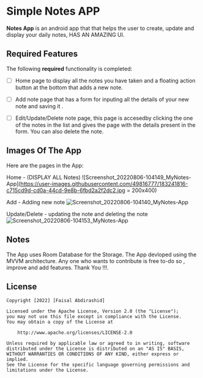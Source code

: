 # Simple Notes APP


**Notes App** is an android app that that helps the user to create, update and display your daily notes, HAS AN AMAZING UI.



## Required Features

The following **required** functionality is completed:

* [ ] Home page to display all the notes you have taken and a floating action button at the bottom that adds a new note.
* [ ] Add note page that has a form for inputing all the details of your new note and saving it .
* [ ] Edit/Update/Delete note page, this page is accesedby clicking the one of the notes in the list and gives the page with the details present in the form. You can also delete the note.




## Images Of The App

Here are the pages in the App:

Home - (DISPLAY ALL Notes)
![Screenshot_20220806-104149_MyNotes-App](https://user-images.githubusercontent.com/49816777/183241816-c715cd9d-cd0a-44cd-9e8b-6fbd2a2f2dc2.jpg = 200x400)

Add - Adding new note
![Screenshot_20220806-104140_MyNotes-App](https://user-images.githubusercontent.com/49816777/183241832-9658002f-336c-4e92-86b8-aed0c2c999ed.jpg)

Update/Delete - updating the note and deleting the note
![Screenshot_20220806-104153_MyNotes-App](https://user-images.githubusercontent.com/49816777/183241847-9ea13392-7f99-4c56-85cb-fd2157da54a9.jpg)





## Notes
The App uses Room Database for the Storage.
The App devloped using the MVVM architecture.
Any one who wants to contribute is free to-do so , improve and add features. Thank You !!!.

## License

    Copyright [2022] [Faisal Abdirashid]

    Licensed under the Apache License, Version 2.0 (the "License");
    you may not use this file except in compliance with the License.
    You may obtain a copy of the License at

        http://www.apache.org/licenses/LICENSE-2.0

    Unless required by applicable law or agreed to in writing, software
    distributed under the License is distributed on an "AS IS" BASIS,
    WITHOUT WARRANTIES OR CONDITIONS OF ANY KIND, either express or implied.
    See the License for the specific language governing permissions and
    limitations under the License.

